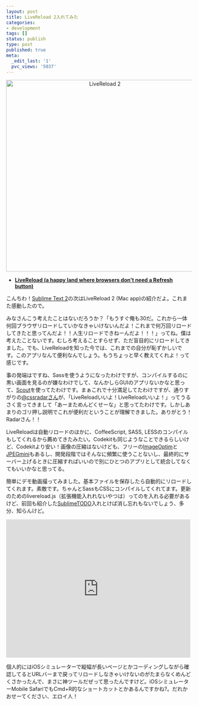 ```yaml
---
layout: post
title: LiveReload 2入れてみた
categories:
- development
tags: []
status: publish
type: post
published: true
meta:
  _edit_last: '1'
  pvc_views: '5037'
---
```

<p style="text-align: center;"><a href="http://livereload.com/"><img class="aligncenter fig" title="LiveReload 2" src="http://t32k.me/mol/file/2012/07/lr.png" alt="LiveReload 2" width="520" /></a></p>

<ul>
	<li><a href="http://livereload.com/"><strong>LiveReload (a happy land where browsers don't need a Refresh button)</strong></a></li>
</ul>
こんちわ！<a href="http://t32k.me/mol/log/sublime-text-2/">Sublime Text 2</a>の次はLiveReload 2 (Mac app)の紹介だよ。これまた感動したので。

みなさんこう考えたことはないだろうか？「もうすぐ俺も30だ。これから一体何回ブラウザリロードしていかなきゃいけないんだよ！これまで何万回リロードしてきたと思ってんだよ！！人生リロードできねーんだよ！！！」ってね。僕は考えたことないです。むしろ考えることすらせず、ただ盲目的にリロードしてきました。でも、LiveReloadを知った今では、これまでの自分が恥ずかしいです。このアプリなんて便利なんでしょう。もうちょっと早く教えてくれよ！って感じです。

<!--more-->

事の発端はですね、Sassを使うようになったわけですが、コンパイルするのに黒い画面を見るのが嫌なわけでして、なんかしらGUIのアプリないかなと思って、<a href="http://mhs.github.com/scout-app/">Scout</a>を使ってたわけです。まぁこれで十分満足してたわけですが、通りすがりの<a href="https://twitter.com/cssradar/">@cssradarさん</a>が、「LiveReloadいいよ！LiveReloadいいよ！」ってうるさく言ってきまして「あーまためんどくせーな」と思ってたわけです。しかしあまりのゴリ押し説明でこれが便利だということが理解できました。ありがとう！Radarさん！！

LiveReloadは自動リロードのほかに、CoffeeScript, SASS, LESSのコンパイルもしてくれるから薦めてきたみたい。Codekitも同じようなことできるらしいけど、Codekitより安い！画像の圧縮はないけども、フリーの<a href="http://imageoptim.com/">ImageOptim</a>と<a href="http://www.jpegmini.com/">JPEGmini</a>もあるし、開発段階ではそんなに頻繁に使うことないし、最終的にサーバー上げるときに圧縮すればいいので別にひとつのアプリとして統合してなくてもいいかなと思ってる。

簡単にデモ動画撮ってみました。基本ファイルを保存したら自動的にリロードしてくれます。素敵です。ちゃんとSassもCSSにコンパイルしてくれてます。更新のためのlivereload.js（拡張機能入れれないやつは）ってのを入れる必要があるけど、前回も紹介した<a href="https://github.com/robcowie/SublimeTODO">SublimeTODO</a>入れとけば消し忘れもないでしょう、多分、知らんけど。

<iframe src="http://www.youtube.com/embed/FiaLBYPQDOg" frameborder="0" width="500" height="375"></iframe>

個人的にはiOSシミュレーターで縦幅が長いページとかコーディングしながら確認してるとURLバーまで戻ってリロードしなきゃいけないのがたまらなくめんどくさかったんで、まさに神ツールだぜって思ったんですけど。iOSシミュレーターMobile SafariでもCmd+R的なショートカットとかあるんですかね?。だれかおせーてください、エロイ人！

